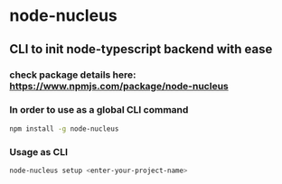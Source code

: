 # node-nucleus

## CLI to init node-typescript backend with ease

### check package details here: https://www.npmjs.com/package/node-nucleus
### In order to use as a global CLI command

```bash
npm install -g node-nucleus
```

### Usage as CLI

```bash
node-nucleus setup <enter-your-project-name>
```
